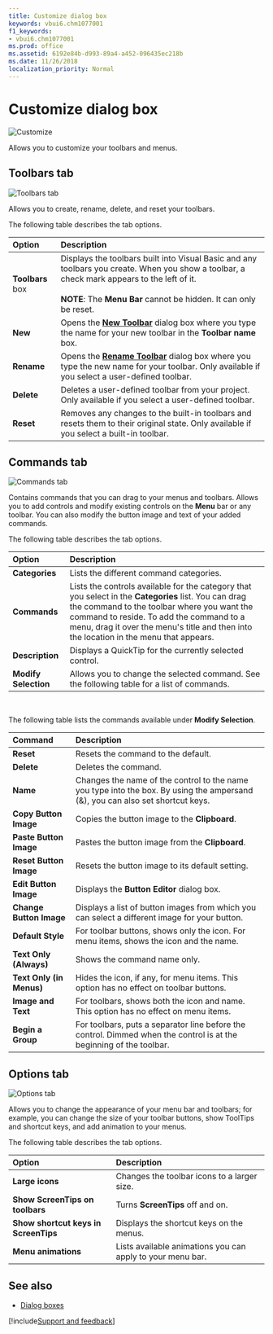 ```yaml
---
title: Customize dialog box
keywords: vbui6.chm1077001
f1_keywords:
- vbui6.chm1077001
ms.prod: office
ms.assetid: 6192e84b-d993-89a4-a452-096435ec218b
ms.date: 11/26/2018
localization_priority: Normal
---
```



# Customize dialog box

![Customize](../../../images/customtb_ZA01201593.gif)

Allows you to customize your toolbars and menus.

## Toolbars tab

![Toolbars tab](../../../images/toolbtab_ZA01201771.gif)

Allows you to create, rename, delete, and reset your toolbars.

The following table describes the tab options.

|Option|Description|
|:-----|:----------|
|**Toolbars** box|Displays the toolbars built into Visual Basic and any toolbars you create. When you show a toolbar, a check mark appears to the left of it.<br/><br/>**NOTE**: The **Menu Bar** cannot be hidden. It can only be reset.|
|**New**|Opens the **[New Toolbar](new-toolbar-dialog-box.md)** dialog box where you type the name for your new toolbar in the **Toolbar name** box.|
|**Rename**|Opens the **[Rename Toolbar](rename-toolbar-dialog-box.md)** dialog box where you type the new name for your toolbar. Only available if you select a user-defined toolbar.|
|**Delete**|Deletes a user-defined toolbar from your project. Only available if you select a user-defined toolbar.|
|**Reset**|Removes any changes to the built-in toolbars and resets them to their original state. Only available if you select a built-in toolbar.

## Commands tab

![Commands tab](../../../images/cmdtab_ZA01201587.gif)

Contains commands that you can drag to your menus and toolbars. Allows you to add controls and modify existing controls on the **Menu** bar or any toolbar. You can also modify the button image and text of your added commands.

The following table describes the tab options.

|Option|Description|
|:-----|:----------|
|**Categories**|Lists the different command categories.|
|**Commands**|Lists the controls available for the category that you select in the **Categories** list. You can drag the command to the toolbar where you want the command to reside. To add the command to a menu, drag it over the menu's title and then into the location in the menu that appears.|
|**Description**|Displays a QuickTip for the currently selected control.|
|**Modify Selection**|Allows you to change the selected command. See the following table for a list of commands.|

<br/>

The following table lists the commands available under **Modify Selection**.

|Command|Description|
|:------|:----------|
|**Reset** | Resets the command to the default.|    
|**Delete** | Deletes the command.|
|**Name** | Changes the name of the control to the name you type into the box. By using the ampersand (&), you can also set shortcut keys.|    
|**Copy Button Image** | Copies the button image to the **Clipboard**.|    
|**Paste Button Image** | Pastes the button image from the **Clipboard**.|    
|**Reset Button Image** | Resets the button image to its default setting.|    
|**Edit Button Image** | Displays the **Button Editor** dialog box.|    
|**Change Button Image** | Displays a list of button images from which you can select a different image for your button.|    
|**Default Style** | For toolbar buttons, shows only the icon. For menu items, shows the icon and the name.|    
|**Text Only (Always)** | Shows the command name only.|    
|**Text Only (in Menus)** | Hides the icon, if any, for menu items. This option has no effect on toolbar buttons.|   
|**Image and Text** | For toolbars, shows both the icon and name. This option has no effect on menu items.|   
|**Begin a Group** | For toolbars, puts a separator line before the control. Dimmed when the control is at the beginning of the toolbar.|
    
## Options tab 

![Options tab](../../../images/avhdg008_ZA01201571.gif)

Allows you to change the appearance of your menu bar and toolbars; for example, you can change the size of your toolbar buttons, show ToolTips and shortcut keys, and add animation to your menus.

The following table describes the tab options.

|Option|Description|
|:-----|:----------|
|**Large icons**|Changes the toolbar icons to a larger size.|
|**Show ScreenTips on toolbars**|Turns **ScreenTips** off and on.|
|**Show shortcut keys in ScreenTips**|Displays the shortcut keys on the menus.|
|**Menu animations**|Lists available animations you can apply to your menu bar.|

## See also

- [Dialog boxes](../dialog-boxes.md)

[!include[Support and feedback](~/includes/feedback-boilerplate.md)]